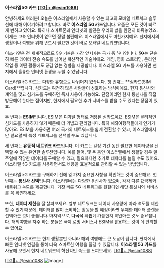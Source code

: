 **이스라엘 5G 카드 [[TG💪+ @esim1088](https://t.me/s/esim1088)]**

안녕하세요 여러분! 오늘은 이스라엘에서 사용할 수 있는 최고의 모바일 네트워크 솔루션에 대해 이야기하려고 합니다. 바로 **이스라엘 5G 카드**입니다. 요즘은 모든 것이 빠르게 변하고 있어요. 특히나 스마트폰과 인터넷의 발전은 우리의 삶을 완전히 바꿔놓았죠. 이제는 고속 인터넷이 없으면 정말 불편해요. 이스라엘에서도 마찬가지예요. 현지에서의 생활이나 여행을 위해 반드시 필요한 것이 바로 모바일 네트워크입니다.

이스라엘은 전 세계적으로도 5G 기술을 가장 앞서가는 국가 중 하나입니다. **5G**는 단순히 빠른 데이터 전송 속도를 넘어선 혁신적인 기술이에요. 게임, 영화 스트리밍, 온라인 작업 등 어떤 활동에도 끊김 없는 경험을 제공합니다. 이스라엘 5G 카드를 사용하면 현지에서 훌륭한 인터넷 환경을 누릴 수 있답니다.

이스라엘 5G 카드는 다양한 유형으로 나뉘어져 있습니다. 첫 번째는 **심카드(SIM Card)**입니다. 심카드는 여전히 많은 사람들이 선호하는 방식이에요. 현지 통신사와 계약을 맺고 심카드를 구매하면 즉시 사용이 가능해요. 단점이라면 현지 통신사를 직접 방문해야 한다는 점이지만, 현지에서 필요한 추가 서비스를 받을 수도 있다는 장점이 있죠.

두 번째는 **ESIM**입니다. ESIM은 디지털 형태로 저장된 심카드예요. ESIM은 물리적인 심카드를 사용하지 않기 때문에 더 가볍고 편리합니다. 특히 해외여행객들에게 인기가 많아요. ESIM을 사용하면 여러 국가의 네트워크를 쉽게 전환할 수 있고, 이스라엘에서만 필요할 때 특정 네트워크를 선택할 수도 있답니다.

세 번째는 **유동적 네트워크 카드**입니다. 이 카드는 일정 기간 동안 필요한 데이터량을 선택할 수 있는 유연한 솔루션입니다. 예를 들어, 몇 주 동안 이스라엘에서 생활할 경우 일주일에 적당한 데이터를 구매할 수 있고, 필요하다면 추가로 데이터를 늘릴 수도 있어요. 이스라엘 5G 카드를 사용하면서도 비용을 효율적으로 관리할 수 있는 방법입니다.

이스라엘 5G 카드를 구매하기 전에 몇 가지 중요한 사항을 확인하는 것이 중요해요. 첫 번째는 **통신사 선택**입니다. 이스라엘에는 다양한 통신사가 있으며, 각각 다른 요금제와 네트워크 속도를 제공합니다. 가장 빠른 5G 네트워크를 원한다면 해당 통신사의 서비스를 꼭 확인하세요.

또한, **데이터 제한**을 잘 살펴보세요. 일부 네트워크는 데이터 사용량에 따라 속도를 제한할 수 있기 때문에, 데이터를 많이 소비하는 활동을 할 예정이라면 무제한 데이터 플랜을 선택하는 것이 좋습니다. 마지막으로, **다국적 지원**이 가능한지 확인하는 것도 중요합니다. 해외여행을 자주 하는 분들은 국제 로밍 서비스나 ESIM을 활용하는 것이 더 편리할 수 있어요.

이스라엘 5G 카드는 현지 생활뿐만 아니라 해외 여행에도 큰 도움이 됩니다. 현지에서 빠른 인터넷 연결을 통해 더욱 스마트한 여행을 즐길 수 있답니다. **이스라엘 5G 카드**를 사용해 보면서 현지 네트워크의 혁신적인 속도를 느껴보세요. [[TG💪+ @esim1088](https://t.me/s/esim1088)]

[[TG💪+ @esim1088](https://t.me/s/esim1088) ![Image](https://i.postimg.cc/Y0z9fWf4/image.png)]
